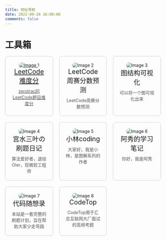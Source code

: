 ```yaml
---
title: 网址导航
date: 2022-09-26 16:00:00
comments: false
---
```

<!DOCTYPE html>
<html lang="zh-CN">
<head>
<meta charset="UTF-8">
<style>
  .grid-container {
    display: grid;
    grid-template-columns: repeat(3, 1fr);
    gap: 20px;
  }
  .grid-item {
    border: 1px solid #ccc;
    border-radius: 8px;
    padding: 20px;
    text-align: center;
  }
  .grid-item img {
    max-width: 100%;
    border-radius: 8px;
  }
  .title {
    font-size: 1.5em;
    margin-bottom: 10px;
  }
  .description {
    font-size: 1em;
    color: #555;
  }
</style>
</head>
<body>

# 工具箱
<div class="grid-container">
  <div class="grid-item">
    <a href="https://cloudconvert.com/jpg-converter">
        <img src="https://picbed.xlxq.fun/img/default_cover_29.webp" alt="Image 1">
        <div class="title">LeetCode难度分</div>
        <div class="description">zerotrac的LeetCode题目难度分</div>
    </a>
  </div>
  <div class="grid-item">
    <img src="your-image-url-2.png" alt="Image 2">
    <div class="title">LeetCode周赛分数预测</div>
    <div class="description">LeetCode周赛分数预测</div>
  </div>
  <div class="grid-item">
    <img src="your-image-url-3.png" alt="Image 3">
    <div class="title">图结构可视化</div>
    <div class="description">可以将一个图可视化出来</div>
  </div>
  <div class="grid-item">
    <img src="your-image-url-4.png" alt="Image 4">
    <div class="title">宫水三叶の刷题日记</div>
    <div class="description">算法爱好者，退役Oler，现微软工程师</div>
  </div>
  <div class="grid-item">
    <img src="your-image-url-5.png" alt="Image 5">
    <div class="title">小林coding</div>
    <div class="description">大家好，我是小林，是图解系列的作者</div>
  </div>
  <div class="grid-item">
    <img src="your-image-url-6.png" alt="Image 6">
    <div class="title">阿秀的学习笔记</div>
    <div class="description">你好，我是阿秀</div>
  </div>
  <div class="grid-item">
    <img src="your-image-url-7.png" alt="Image 7">
    <div class="title">代码随想录</div>
    <div class="description">本站是一套完整的刷题计划，旨在帮助大家少走弯路</div>
  </div>
  <div class="grid-item">
    <img src="your-image-url-8.png" alt="Image 8">
    <div class="title">CodeTop</div>
    <div class="description">CodeTop用于汇总互联网大厂面试的高频考题</div>
  </div>
</div>

</body>
</html>